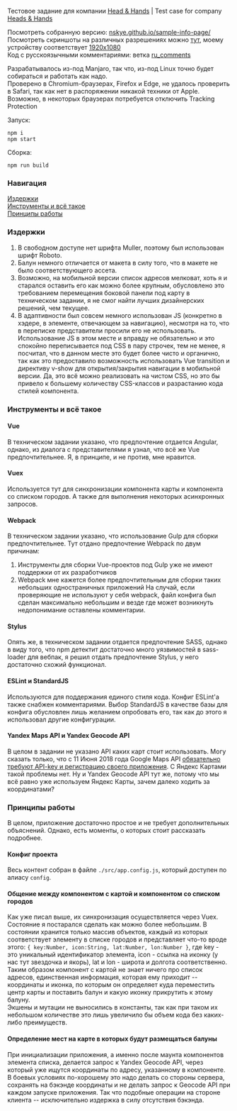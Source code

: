 Тестовое задание для компании [Head &amp; Hands](https://handh.ru/) | Test case for company [Heads &amp; Hands](https://handh.ru/)

Посмотреть собранную версию: [nskye.github.io/sample-info-page/](https://nskye.github.io/sample-info-page/)  
Посмотреть скриншоты на различных разрешениях можно [тут](https://github.com/NSkye/sample-info-page/tree/master/screenshots),  моему устройству соответствует [1920x1080](https://github.com/NSkye/sample-info-page/blob/master/screenshots/desktop_1920x1080.png)   
Код с русскоязычными комментариями: ветка [ru_comments](https://github.com/NSkye/sample-info-page/tree/ru_comments)  

Разрабатывалось из-под Manjaro, так что, из-под Linux точно будет собираться и работать как надо.  
Проверено в Chromium-браузерах, Firefox и Edge, не удалось проверить в Safari, так как нет в распоряжении никакой техники от Apple.  
Возможно, в некоторых браузерах потребуется отключить Tracking Protection

Запуск:
```
npm i
npm start
```
Сборка:
```
npm run build
```
### Навигация
[Издержки](#expenses)  
[Инструменты и всё такое](#instr)  
[Принципы работы](#core)  

### <a name='expenses'></a> Издержки
1. В свободном доступе нет шрифта Muller, поэтому был использован шрифт Roboto.
2. Балун немного отличается от макета в силу того, что в макете не было соответствующего ассета.
3. Возможно, на мобильной версии список адресов мелковат, хоть я и старался оставить его как можно более крупным, обусловлено это требованием перемещения боковой панели под карту в техническом задании, я не смог найти лучших дизайнерских решений, чем текущее.
4. В адаптивности был совсем немного использован JS (конкретно в хэдере, в элементе, отвечающем за навигацию), несмотря на то, что в переписке представители просили его не использовать. Использование JS в этом месте и вправду не обязательно и это спокойно переписывается под CSS в пару строчек, тем не менее, я посчитал, что в данном месте это будет более чисто и органично, так как это предоставило возможность использовать Vue transition и директиву v-show для открытия/закрытия навигации в мобильной версии. Да, это всё можно реализовать на чистом CSS, но это бы привело к большему количеству CSS-классов и разрастанию кода стилей компонента.

### <a name='instr'></a> Инструменты и всё такое
#### Vue
В техническом задании указано, что предпочтение отдается Angular, однако, из диалога с представителями я узнал, что всё же Vue предпочтительнее. Я, в принципе, и не против, мне нравится.
#### Vuex
Используется тут для синхронизации компонента карты и компонента со списком городов. А также для выполнения некоторых асинхронных запросов.
#### Webpack
В техническом задании указано, что использование Gulp для сборки предпочтительнее. Тут отдано предпочтение Webpack по двум причинам:
1. Инструменты для сборки Vue-проектов под Gulp уже не имеют поддержки от их разработчиков
2. Webpack мне кажется более предпочтительным для сборки таких небольших одностраничных приложений
На случай, если проверяющие не используют у себя webpack, файл конфига был сделан максимально небольшим и везде где может возникнуть недопонимание оставлены комментарии.
#### Stylus
Опять же, в техническом задании отдается предпочтение SASS, однако в виду того, что npm детектит достаточно много уязвимостей в sass-loader для вебпак, я решил отдать предпочтение Stylus, у него достаточно схожий функционал.
#### ESLint и StandardJS
Используются для поддержания единого стиля кода. Конфиг ESLint'а также снабжен комментариями. Выбор StandardJS в качестве базы для конфига обусловлен лишь желанием опробовать его, так как до этого я использовал другие конфигурации.
#### Yandex Maps API и Yandex Geocode API
В целом в задании не указано API каких карт стоит использовать. Могу сказать только, что с 11 Июня 2018 года Google Maps API [обязательно требуют API-key и регистрацию своего приложения](https://developers.google.com/maps/billing/important-updates). С Яндекс Картами такой проблемы нет. Ну и Yandex Geocode API тут же, потому что мы всё равно уже используем Яндекс Карты, зачем далеко ходить за координатами?

### <a name='core'></a> Принципы работы
В целом, приложение достаточно простое и не требует дополнительных объяснений. Однако, есть моменты, о которых стоит рассказать подробнее.
#### Конфиг проекта
Весь контент собран в файле `./src/app.config.js`, который доступен по алиасу `config`.
#### Общение между компонентом с картой и компонентом со списком городов
Как уже писал выше, их синхронизация осуществляется через Vuex. Состояние я постарался сделать как можно более небольшим. В состоянии хранится только массив объектов, каждый из которых соответствует элементу в списке городов и представляет что-то вроде этого: `{ key:Number, icon:String, lat:Number, lon:Number }`, где key - это уникальный идентификатор элемента, icon - ссылка на иконку (у нас тут звездочка и якорь), lat и lon - широта и долгота соответственно. Таким образом компонент с картой не знает ничего про список адресов, единственная информация, которая ему приходит -- координаты и иконка, по которым он определяет куда переместить центр карты и поставить балун и какую иконку прикрутить к этому балуну.  
Экшены и мутации не выносились в константы, так как при таком их небольшом количестве это лишь увеличило бы объем кода без каких-либо преимуществ.
#### Определение мест на карте в которых будут размещаться балуны
При инициализации приложения, а именно после маунта компонентов элемента списка, делается запрос к Yandex Geocode API, через который уже ищутся координаты по адресу, указанному в компоненте. В боевых условиях по-хорошему это надо делать со стороны сервера, сохранять на бэкэнде координаты и не делать запрос к Geocode API при каждом запуске приложения. Так что подобные операции на стороне клиента -- исключительно издержка в силу отсутствия бэкэнда.
